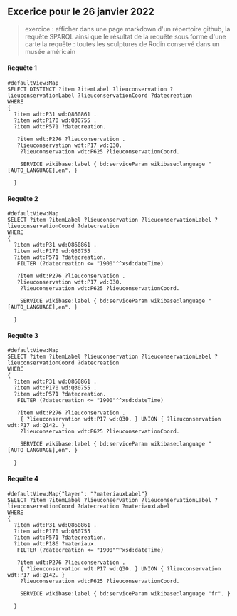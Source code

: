 ## Excerice pour le 26 janvier 2022

>  exercice : afficher dans une page markdown d'un répertoire github, la requête SPARQL ainsi que le résultat de la requête sous forme d'une carte 
>  la requête : toutes les sculptures de Rodin conservé dans un musée américain



#### Requête 1

````sparql
#defaultView:Map
SELECT DISTINCT ?item ?itemLabel ?lieuconservation ?lieuconservationLabel ?lieuconservationCoord ?datecreation
WHERE
{
  ?item wdt:P31 wd:Q860861 .
  ?item wdt:P170 wd:Q30755 .
  ?item wdt:P571 ?datecreation.

   ?item wdt:P276 ?lieuconservation .
   ?lieuconservation wdt:P17 wd:Q30. 
    ?lieuconservation wdt:P625 ?lieuconservationCoord.

    SERVICE wikibase:label { bd:serviceParam wikibase:language "[AUTO_LANGUAGE],en". }

  }
````

#### Requête 2

````sparql
#defaultView:Map
SELECT ?item ?itemLabel ?lieuconservation ?lieuconservationLabel ?lieuconservationCoord ?datecreation
WHERE
{
  ?item wdt:P31 wd:Q860861 .
  ?item wdt:P170 wd:Q30755 .
  ?item wdt:P571 ?datecreation.
   FILTER (?datecreation <= "1900"^^xsd:dateTime)

   ?item wdt:P276 ?lieuconservation .
   ?lieuconservation wdt:P17 wd:Q30. 
    ?lieuconservation wdt:P625 ?lieuconservationCoord.

    SERVICE wikibase:label { bd:serviceParam wikibase:language "[AUTO_LANGUAGE],en". }

  }

````

#### Requête 3
````sparql
#defaultView:Map
SELECT ?item ?itemLabel ?lieuconservation ?lieuconservationLabel ?lieuconservationCoord ?datecreation
WHERE
{
  ?item wdt:P31 wd:Q860861 .
  ?item wdt:P170 wd:Q30755 .
  ?item wdt:P571 ?datecreation.
   FILTER (?datecreation <= "1900"^^xsd:dateTime)

   ?item wdt:P276 ?lieuconservation .
    { ?lieuconservation wdt:P17 wd:Q30. } UNION { ?lieuconservation wdt:P17 wd:Q142. }
    ?lieuconservation wdt:P625 ?lieuconservationCoord.

    SERVICE wikibase:label { bd:serviceParam wikibase:language "[AUTO_LANGUAGE],en". }

  }

````

#### Requête 4
````sparql
#defaultView:Map{"layer": "?materiauxLabel"}
SELECT ?item ?itemLabel ?lieuconservation ?lieuconservationLabel ?lieuconservationCoord ?datecreation ?materiauxLabel
WHERE
{
  ?item wdt:P31 wd:Q860861 .
  ?item wdt:P170 wd:Q30755 .
  ?item wdt:P571 ?datecreation.
  ?item wdt:P186 ?materiaux. 
   FILTER (?datecreation <= "1900"^^xsd:dateTime)

   ?item wdt:P276 ?lieuconservation .
    { ?lieuconservation wdt:P17 wd:Q30. } UNION { ?lieuconservation wdt:P17 wd:Q142. }
    ?lieuconservation wdt:P625 ?lieuconservationCoord.

    SERVICE wikibase:label { bd:serviceParam wikibase:language "fr". }

  }

````




